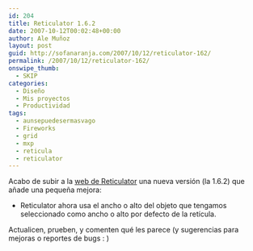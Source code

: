 ```yaml
---
id: 204
title: Reticulator 1.6.2
date: 2007-10-12T00:02:48+00:00
author: Ale Muñoz
layout: post
guid: http://sofanaranja.com/2007/10/12/reticulator-162/
permalink: /2007/10/12/reticulator-162/
onswipe_thumb:
  - SKIP
categories:
  - Diseño
  - Mis proyectos
  - Productividad
tags:
  - aunsepuedesermasvago
  - Fireworks
  - grid
  - mxp
  - reticula
  - reticulator
---
```

Acabo de subir a la [web de Reticulator](/reticulator/) una nueva versión (la 1.6.2) que añade una pequeña mejora:

- Reticulator ahora usa el ancho o alto del objeto que tengamos seleccionado como ancho o alto por defecto de la retícula.

Actualicen, prueben, y comenten qué les parece (y sugerencias para mejoras o reportes de bugs : )